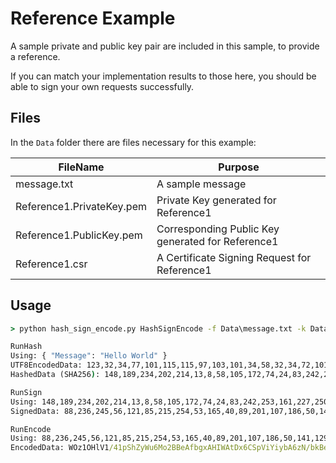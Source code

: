 # Reference Example

A sample private and public key pair are included in this sample, to provide a reference.

If you can match your implementation results to those here, you should be able to sign your own requests successfully.

## Files

In the `Data` folder there are files necessary for this example:

| FileName | Purpose |
|---|---|
| message.txt | A sample message |
| Reference1.PrivateKey.pem | Private Key generated for Reference1 |
| Reference1.PublicKey.pem | Corresponding Public Key generated for Reference1 |
| Reference1.csr | A Certificate Signing Request for Reference1 |

## Usage

```cmd
> python hash_sign_encode.py HashSignEncode -f Data\message.txt -k Data\Reference1.PrivateKey.pem

RunHash
Using: { "Message": "Hello World" }
UTF8EncodedData: 123,32,34,77,101,115,115,97,103,101,34,58,32,34,72,101,108,108,111,32,87,111,114,108,100,34,32,125
HashedData (SHA256): 148,189,234,202,214,13,8,58,105,172,74,24,83,242,253,161,227,250,250,248,102,40,47,23,103,197,125,115,243,112,62,107

RunSign
Using: 148,189,234,202,214,13,8,58,105,172,74,24,83,242,253,161,227,250,250,248,102,40,47,23,103,197,125,115,243,112,62,107
SignedData: 88,236,245,56,121,85,215,254,53,165,40,89,201,107,186,50,141,129,5,224,31,110,12,64,28,133,128,180,60,122,9,42,85,137,136,178,108,14,179,55,246,228,5,229,119,78,119,189,32,212,47,158,4,109,200,202,36,93,81,2,64,252,31,190,196,90,224,53,157,234,214,9,197,3,38,219,27,30,51,39,109,218,75,15,179,39,200,138,49,158,152,170,2,76,74,104,26,168,57,102,51,19,30,179,241,244,203,66,108,199,174,169,48,33,148,101,243,92,193,57,255,202,2,238,24,97,29,249,141,171,54,212,229,163,72,37,17,49,117,182,182,255,190,51,210,178,79,59,217,214,243,147,75,18,112,99,107,0,104,114,119,171,66,195,163,231,13,197,1,158,15,172,40,133,158,68,130,39,111,142,179,83,14,199,207,235,250,132,10,31,163,135,9,164,200,56,12,58,226,96,114,1,91,139,144,54,47,167,115,166,55,80,248,183,48,121,10,6,149,85,210,175,173,33,189,135,202,106,232,29,46,236,187,169,164,101,254,175,38,110,31,24,197,224,138,17,77,246,30,135,175,90,245,151,187,184

RunEncode
Using: 88,236,245,56,121,85,215,254,53,165,40,89,201,107,186,50,141,129,5,224,31,110,12,64,28,133,128,180,60,122,9,42,85,137,136,178,108,14,179,55,246,228,5,229,119,78,119,189,32,212,47,158,4,109,200,202,36,93,81,2,64,252,31,190,196,90,224,53,157,234,214,9,197,3,38,219,27,30,51,39,109,218,75,15,179,39,200,138,49,158,152,170,2,76,74,104,26,168,57,102,51,19,30,179,241,244,203,66,108,199,174,169,48,33,148,101,243,92,193,57,255,202,2,238,24,97,29,249,141,171,54,212,229,163,72,37,17,49,117,182,182,255,190,51,210,178,79,59,217,214,243,147,75,18,112,99,107,0,104,114,119,171,66,195,163,231,13,197,1,158,15,172,40,133,158,68,130,39,111,142,179,83,14,199,207,235,250,132,10,31,163,135,9,164,200,56,12,58,226,96,114,1,91,139,144,54,47,167,115,166,55,80,248,183,48,121,10,6,149,85,210,175,173,33,189,135,202,106,232,29,46,236,187,169,164,101,254,175,38,110,31,24,197,224,138,17,77,246,30,135,175,90,245,151,187,184
EncodedData: WOz1OHlV1/41pShZyWu6Mo2BBeAfbgxAHIWAtDx6CSpViYiybA6zN/bkBeV3Tne9INQvngRtyMokXVECQPwfvsRa4DWd6tYJxQMm2xseMydt2ksPsyfIijGemKoCTEpoGqg5ZjMTHrPx9MtCbMeuqTAhlGXzXME5/8oC7hhhHfmNqzbU5aNIJRExdba2/74z0rJPO9nW85NLEnBjawBocnerQsOj5w3FAZ4PrCiFnkSCJ2+Os1MOx8/r+oQKH6OHCaTIOAw64mByAVuLkDYvp3OmN1D4tzB5CgaVVdKvrSG9h8pq6B0u7LuppGX+ryZuHxjF4IoRTfYeh69a9Ze7uA==
```
